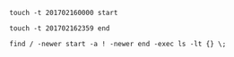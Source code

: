 `touch -t 201702160000 start`

`touch -t 201702162359 end`

`find / -newer start -a ! -newer end -exec ls -lt {} \;`